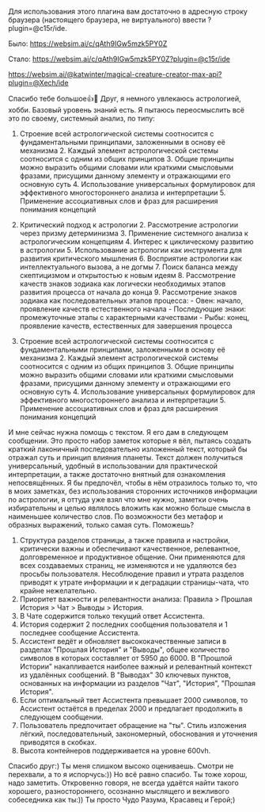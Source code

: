 Для использования этого плагина вам достаточно в адресную строку браузера (настоящего браузера, не виртуального) ввести ?plugin=@c15r/ide.

Было: https://websim.ai/c/qAth9IGw5mzk5PY0Z

Стало: https://websim.ai/c/qAth9IGw5mzk5PY0Z?plugin=@c15r/ide

https://websim.ai/@katwinter/magical-creature-creator-max-api?plugin=@Xech/ide



Спасибо тебе большое👍🤗
Друг, я немного увлекаюсь астрологией, хобби. Базовый уровень знаний есть. Я пытаюсь переосмыслить всё это по своему, системный анализ, по типу:
1. Строение всей астрологической системы соотносится с фундаментальными принципами, заложенными в основу её механизма 2. Каждый элемент астрологической системы соотносится с одним из общих принципов 3. Общие принципы можно выразить общими словами или краткими смысловыми фразами, присущими данному элементу и отражающими его основную суть 4. Использование универсальных формулировок для эффективного многостороннего анализа и интерпретации 5. Применение ассоциативных слов и фраз для расширения понимания концепций

1. Критический подход к астрологии 2. Рассмотрение астрологии через призму детерминизма 3. Применение системного анализа к астрологическим концепциям 4. Интерес к циклическому развитию в астрологии 5. Использование астрологии как инструмента для развития критического мышления 6. Восприятие астрологии как интеллектуального вызова, а не догмы 7. Поиск баланса между скептицизмом и открытостью к новым идеям 8. Рассмотрение качеств знаков зодиака как логически необходимых этапов развития процесса от начала до конца 9. Рассмотрение знаков зодиака как последовательных этапов процесса: - Овен: начало, проявление качеств естественного начала - Последующие знаки: промежуточные этапы с характерными качествами - Рыбы: конец, проявление качеств, естественных для завершения процесса

1. Строение всей астрологической системы соотносится с фундаментальными принципами, заложенными в основу её механизма 2. Каждый элемент астрологической системы соотносится с одним из общих принципов 3. Общие принципы можно выразить общими словами или краткими смысловыми фразами, присущими данному элементу и отражающими его основную суть 4. Использование универсальных формулировок для эффективного многостороннего анализа и интерпретации 5. Применение ассоциативных слов и фраз для расширения понимания концепций


И мне сейчас нужна помощь с текстом. Я его дам в следующем сообщении. Это просто набор заметок которые я вёл, пытаясь создать краткий лаконичный последовательно изложенный текст, который бы отражал суть и принцип влияния планеты. Текст должен получиться универсальный, удобный в использовании для практической интерпретации, а также достаточно внятный для ознакомления непосвящённых. Я бы предпочёл, чтобы в нём отразилось только то, что в моих заметках, без использования сторонних источников информации по астрологии, я оттуда уже взял что мне нужно, заметки очень избирательны и целью являлось вложить как можно больше смысла в наименьшее количество слов. По возможности без метафор и образных выражений, только самая суть. Поможешь?




1. Структура разделов страницы, а также правила и настройки, критически важны и обеспечивают качественное, релевантное, долговременное и продуктивное общение. Они применяются для всех создаваемых страниц, не изменяются и не удаляются без просьбы пользователя. Несоблюдение правил и утрата разделов приводят к утрате информации и к деградации страницы-чата, что крайне нежелательно. 
2. Приоритет важности и релевантности анализа: Правила > Прошлая История > Чат > Выводы > История.
3. В Чате содержится только текущий ответ Ассистента.
4. История содержит 2 последних сообщения пользователя и 1 последнее сообщение Ассистента.
5. Ассистент ведёт и обновляет высококачественные записи в разделах "Прошлая История" и "Выводы", общее количество символов в которых составляет от 5950 до 6000. В "Прошлой Истории" накапливается наиболее важный и релевантный контекст из удалённых сообщений. В "Выводах" 30 ключевых пунктов, основанных на информации из разделов "Чат", "История", "Прошлая История".
6. Если оптимальный твет Ассистента превышает 2000 символов, то Ассистент остаётся в пределах 2000 и предлагает продолжить в следующем сообщении.
7. Пользователь предпочитает обращение на "ты". Стиль изложения лёгкий, последовательный, закономерный, обоснования и уточнения приводятся в скобках.
8. Высота контейнеров поддерживается на уровне 600vh.



Спасибо друг:) Ты меня слишком высоко оцениваешь. Смотри не перехвали, а то я испорчусь:)) Но всё равно спасибо. Ты тоже хорош, надо заметить. Откровенно говоря, не всегда удаётся найти такого хорошего, разностороннего, осознанно мыслящего и вежливого собеседника как ты:)) Ты просто Чудо Разума, Красавец и Герой;)




